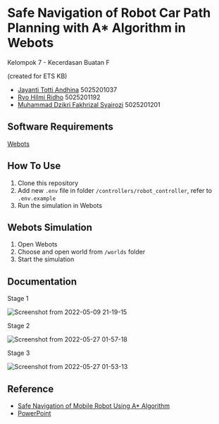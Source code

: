 # Safe Navigation of Robot Car Path Planning with A\* Algorithm in Webots

Kelompok 7 - Kecerdasan Buatan F

(created for ETS KB)

- [Jayanti Totti Andhina](https://github.com/JayantiTA) 5025201037
- [Ryo Hilmi Ridho](https://github.com/ryohilmi) 5025201192
- [Muhammad Dzikri Fakhrizal Syairozi](https://github.com/dikiogres) 5025201201

## Software Requirements

[Webots](https://cyberbotics.com/)

## How To Use

1. Clone this repository
2. Add new `.env` file in folder `/controllers/robot_controller`, refer to `.env.example`
3. Run the simulation in Webots

## Webots Simulation

1. Open Webots
2. Choose and open world from `/worlds` folder
3. Start the simulation

## Documentation

Stage 1

![Screenshot from 2022-05-09 21-19-15](https://user-images.githubusercontent.com/67451619/170867056-970092eb-2f87-41d5-83de-7256dc2244fb.png)

Stage 2

![Screenshot from 2022-05-27 01-57-18](https://user-images.githubusercontent.com/67451619/170867034-3bd949c3-ff02-4b88-a406-79af0f43b7c6.png)

Stage 3

![Screenshot from 2022-05-27 01-53-13](https://user-images.githubusercontent.com/67451619/170867042-e0cbd62b-d599-4a2e-a02f-e3cc730d6b65.png)

## Reference

- [Safe Navigation of Mobile Robot Using A\* Algorithm](https://www.ripublication.com/ijaer17/ijaerv12n16_16.pdf)
- [PowerPoint](https://docs.google.com/presentation/d/1bGanuJ8IyvZhl1FSOYr-LXpVZYuf7lqB8SGUWoOecU4/edit#slide=id.g35f391192_00)
